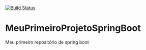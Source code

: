 [![Build Status](https://travis-ci.com/secari/MeuPrimeiroProjetoSpringBoot.svg?branch=master)](https://travis-ci.com/secari/MeuPrimeiroProjetoSpringBoot)

# MeuPrimeiroProjetoSpringBoot
Meu primeiro repositório de spring boot
